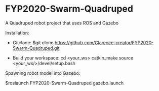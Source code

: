 # FYP2020-Swarm-Quadruped
A Quadruped robot project that uses ROS and Gazebo

Installation:

- Gitclone: $git clone https://github.com/Clarence-creator/FYP2020-Swarm-Quadruped.git

- Build your workspace:
cd <your_ws>
catkin_make
source <your_ws/>/devel/setup.bash



Spawning robot model into Gazebo:

$roslaunch FYP2020-Swarm-Quadruped gazebo.launch 
